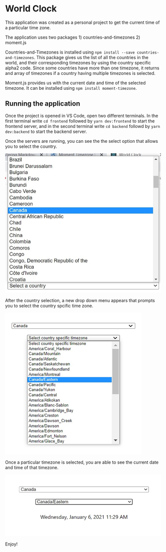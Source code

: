 # World Clock

This application was created as a personal project to get the current time of a particular time zone.

The application uses two packages
    1) countries-and-timezones
    2) moment.js

Countries-and-Timezones is installed using ```npm install --save countries-and-timezones```. This package gives us the list of all the countries in the world, and their corresponding timezones by using the country specific alpha2 code. Since some countries have more than one timezone, it returns and array of timezones if a country having multiple timezones is selected.

Moment.js provides us with the current date and time of the selected timezone. It can be installed using ```npm install moment-timezone```.

## Running the application

Once the project is opened in VS Code, open two different terminals. In the first terminal write ```cd frontend``` followed by ```yarn dev:frontend``` to start the frontend server, and in the second terminal write ```cd backend``` followd by ```yarn dev:backend``` to start the backend server.

Once the servers are running, you can see the the select option that allows you to select the country.

<img src="pics/country-selection.jpg">

After the country selection, a new drop down menu appears that prompts you to select the country spcific time zone. 

<img src="pics/timezone.jpg">

Once a particular timezone is selected, you are able to see the current date and time of that timezone.

<img src="pics/final.jpg">

Enjoy!